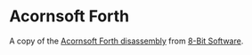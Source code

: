 # Acornsoft Forth

A copy of the [Acornsoft Forth disassembly](http://www.8bs.com/othrdnld/manuals/applications.shtml)
from [8-Bit Software](http://www.8bs.com).
